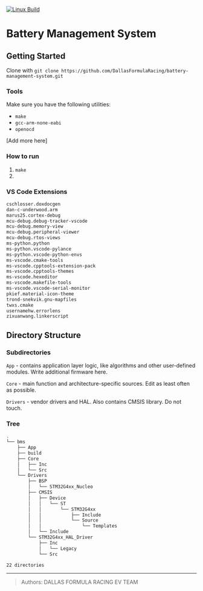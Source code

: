 [![Linux Build](https://github.com/DallasFormulaRacing/battery-management-system/actions/workflows/linux.yml/badge.svg)](https://github.com/DallasFormulaRacing/battery-management-system/actions/workflows/linux.yml)

# Battery Management System

## Getting Started

Clone with `git clone https://github.com/DallasFormulaRacing/battery-management-system.git`

### Tools

Make sure you have the following utilities:

- `make`
- `gcc-arm-none-eabi`
- `openocd`

[Add more here]

### How to run

1. `make`
2.

### VS Code Extensions

```txt
cschlosser.doxdocgen
dan-c-underwood.arm
marus25.cortex-debug
mcu-debug.debug-tracker-vscode
mcu-debug.memory-view
mcu-debug.peripheral-viewer
mcu-debug.rtos-views
ms-python.python
ms-python.vscode-pylance
ms-python.vscode-python-envs
ms-vscode.cmake-tools
ms-vscode.cpptools-extension-pack
ms-vscode.cpptools-themes
ms-vscode.hexeditor
ms-vscode.makefile-tools
ms-vscode.vscode-serial-monitor
pkief.material-icon-theme
trond-snekvik.gnu-mapfiles
twxs.cmake
usernamehw.errorlens
zixuanwang.linkerscript
```

## Directory Structure

### Subdirectories

`App` - contains application layer logic, like algorithms and other user-defined modules. Write additional firmware here.

`Core` - main function and architecture-specific sources. Edit as least often as possible.

`Drivers` - vendor drivers and HAL. Also contains CMSIS library. Do not touch.

### Tree

```bash
.
└── bms
    ├── App
    ├── build
    ├── Core
    │   ├── Inc
    │   └── Src
    └── Drivers
        ├── BSP
        │   └── STM32G4xx_Nucleo
        ├── CMSIS
        │   ├── Device
        │   │   └── ST
        │   │       └── STM32G4xx
        │   │           ├── Include
        │   │           └── Source
        │   │               └── Templates
        │   └── Include
        └── STM32G4xx_HAL_Driver
            ├── Inc
            │   └── Legacy
            └── Src

22 directories

```

---

> Authors: DALLAS FORMULA RACING EV TEAM
